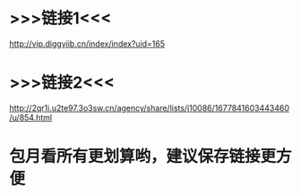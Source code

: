 # >>>链接1<<<
http://vip.diggyiib.cn/index/index?uid=165
# >>>链接2<<<
http://2qr1i.u2te97.3o3sw.cn/agency/share/lists/j10086/1677841603443460/u/854.html
# 包月看所有更划算哟，建议保存链接更方便
